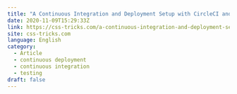 ```yaml
---
title: "A Continuous Integration and Deployment Setup with CircleCI and Coveralls"
date: 2020-11-09T15:29:33Z
link: https://css-tricks.com/a-continuous-integration-and-deployment-setup-with-circleci-and-coveralls/?utm_medium=RSS&utm_source=news.12bit.vn
site: css-tricks.com
language: English
category:
  - Article
  - continuous deployment
  - continuous integration
  - testing
draft: false
---
```

